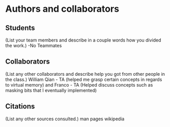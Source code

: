 Authors and collaborators
=========================

Students
--------
(List your team members and describe in a couple words how you divided the
work.)
-No Teammates


Collaborators
-------------
(List any other collaborators and describe help you got from other people in
the class.)
William Qian - TA (helped me grasp certain concepts in regards to virtual memory)
and
Franco - TA (Helped discuss concepts such as masking bits that I eventually implemented)
 

Citations
---------
(List any other sources consulted.)
man pages
wikipedia
